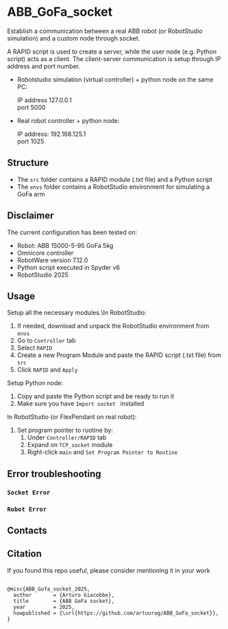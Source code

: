 # ABB_GoFa_socket

Establish a communication between a real ABB robot (or RobotStudio simulation) and a custom node through socket.

A RAPID script is used to create a server, while the user node (e.g. Python script) acts as a client.
The client-server communication is setup through IP address and port number.

- Robotstudio simulation (virtual controller) + python node on the same PC:

    IP address 127.0.0.1\
    port 5000

- Real robot controller + python node:
  
    IP address: 192.168.125.1\
    port 1025

## Structure

- The `src` folder contains a RAPID module (.txt file) and a Python script
- The `envs` folder contains a RobotStudio environment for simulating a GoFa arm

## Disclaimer
The current configuration has been tested on:
- Robot: ABB 15000-5-95 GoFa 5kg
- Omnicore controller
- RobotWare version 7.12.0
- Python script executed in Spyder v6
- RobotStudio 2025

## Usage

Setup all the necessary modules.\In RobotStudio:
1. If needed, download and unpack the RobotStudio environment from `envs`
2. Go to `Controller` tab
3. Select `RAPID`
4. Create a new Program Module and paste the RAPID script (.txt file) from `src`
1. Click `RAPID` and `Apply`

Setup Python node:
1. Copy and paste the Python script and be ready to run it
2. Make sure you have ```Import socket ``` installed

In RobotStudio (or FlexPendant on real robot):
1. Set program pointer to ruotine by:
    1. Under `Controller/RAPID` tab
    1. Expand on `TCP_socket` module
    2. Right-click `main` and `Set Program Pointer to Routine` 


## Error troubleshooting

  ### `Socket Error` 

  ### `Robot Error`

## Contacts

## Citation
If you found this repo useful, please consider mentioning it in your work

<pre><code>
@misc{ABB_Gofa_socket_2025,
  author       = {Arturo Giacobbe},
  title        = {ABB GoFa socket},
  year         = 2025,
  howpublished = {\url{https://github.com/artuurog/ABB_GoFa_socket}},
}
</code></pre>

